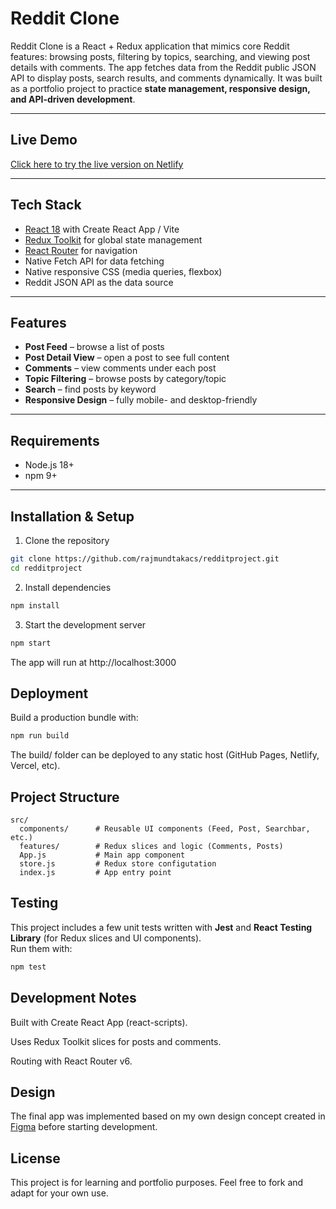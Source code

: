 # Reddit Clone

Reddit Clone is a React + Redux application that mimics core Reddit features: browsing posts, filtering by topics, searching, and viewing post details with comments.
The app fetches data from the Reddit public JSON API to display posts, search results, and comments dynamically.
It was built as a portfolio project to practice **state management, responsive design, and API-driven development**.

---

## Live Demo
[Click here to try the live version on Netlify](https://mapadureddit.netlify.app)

---

## Tech Stack
- [React 18](https://react.dev/) with Create React App / Vite
- [Redux Toolkit](https://redux-toolkit.js.org/) for global state management
- [React Router](https://reactrouter.com/) for navigation
- Native Fetch API for data fetching
- Native responsive CSS (media queries, flexbox)
- Reddit JSON API as the data source

---

## Features
- **Post Feed** – browse a list of posts
- **Post Detail View** – open a post to see full content
- **Comments** – view comments under each post  
- **Topic Filtering** – browse posts by category/topic
- **Search** – find posts by keyword
- **Responsive Design** – fully mobile- and desktop-friendly  

---

## Requirements
- Node.js 18+  
- npm 9+

---

## Installation & Setup

1. Clone the repository
```bash
git clone https://github.com/rajmundtakacs/redditproject.git
cd redditproject
```

2. Install dependencies
```bash
npm install
```

3. Start the development server
```bash
npm start
```

The app will run at http://localhost:3000

## Deployment

Build a production bundle with:

```bash
npm run build
```

The build/ folder can be deployed to any static host (GitHub Pages, Netlify, Vercel, etc).

## Project Structure

```text
src/
  components/      # Reusable UI components (Feed, Post, Searchbar, etc.)
  features/        # Redux slices and logic (Comments, Posts)
  App.js           # Main app component
  store.js         # Redux store configutation
  index.js         # App entry point
```
## Testing
This project includes a few unit tests written with **Jest** and **React Testing Library** (for Redux slices and UI components).  
Run them with:

```bash
npm test
```

## Development Notes

Built with Create React App (react-scripts).

Uses Redux Toolkit slices for posts and comments.

Routing with React Router v6.

## Design

The final app was implemented based on my own design concept created in [Figma](https://www.figma.com/design/1cse7zwNiYR0RdvVmTElLY/redditproject?node-id=0-1&t=xOPlKq9iJf5sJQrZ-1) before starting development.


## License

This project is for learning and portfolio purposes.
Feel free to fork and adapt for your own use.
